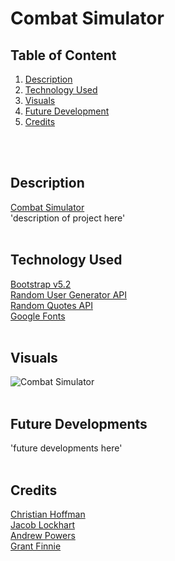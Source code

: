 # Combat Simulator

## Table of Content
1. [Description](#description)
2. [Technology Used](#technology-used)
3. [Visuals](#visuals)
4. [Future Development](#future-developments)
5. [Credits](#credits)
<br>
<br>

## Description
[Combat Simulator](https://christian-hoffman.github.io/combat-simulator/) \
'description of project here'
<br>
<br>

## Technology Used
[Bootstrap v5.2](https://getbootstrap.com/docs/5.2/getting-started/introduction/) \
[Random User Generator API](https://randomuser.me/api/?results=1) \
[Random Quotes API](https://api.quotable.io/random) \
[Google Fonts](https://fonts.google.com/)
<br>
<br>

## Visuals
![Combat Simulator]()
<br>
<br>

## Future Developments
'future developments here'
<br>
<br>

## Credits
[Christian Hoffman](https://github.com/Christian-Hoffman) \
[Jacob Lockhart](https://github.com/Revilite) \
[Andrew Powers](https://github.com/APowers9) \
[Grant Finnie](https://github.com/gfinnie01) 